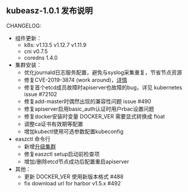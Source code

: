 ## kubeasz-1.0.1 发布说明

CHANGELOG:
- 组件更新：
  - k8s: v1.13.5 v1.12.7 v1.11.9
  - cni v0.7.5
  - coredns 1.4.0
- 集群安装：
  - 优化journald日志服务配置，避免与syslog采集重复，节省节点资源
  - 修复CVE-2019-3874 (work around)，[详情](https://mp.weixin.qq.com/s/CnzK8722pJUWRAitWBRPcw)
  - 修复首个etcd成员故障时apiserver也故障的bug，详见 kubernetes issue #72102
  - 修复add-master时偶然出现的兼容性问题 issue #490
  - 修复apiserver启用basic_auth认证时用户rbac设置问题
  - 修复docker安装时变量 DOCKER_VER 需要显式转换成 float
  - 调整ca证书有效期等配置
  - 增加kubectl使用可选参数配置kubeconfig
- easzctl 命令行 
  - 新增[升级集群](https://github.com/gjmzj/kubeasz/blob/master/docs/op/upgrade.md)
  - 修复easzctl setup启动前检查项
  - 增加/删除etcd节点成功后配置重启apiserver
- 其他：
  - 更新 DOCKER_VER 使用新版本格式 #488
  - fix download url for harbor v1.5.x #492
